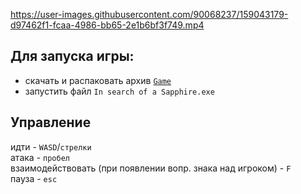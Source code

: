 https://user-images.githubusercontent.com/90068237/159043179-d97462f1-fcaa-4986-bb65-2e1b6bf3f749.mp4


## Для запуска игры:
- скачать и распаковать архив [`Game`](https://github.com/MeoW-2020/2d-game/releases)
- запустить файл `In search of a Sapphire.exe`


## Управление
идти - `WASD`/`стрелки`  
атака - `пробел`  
взаимодействовать (при появлении вопр. знака над игроком) - `F`  
пауза - `esc`
